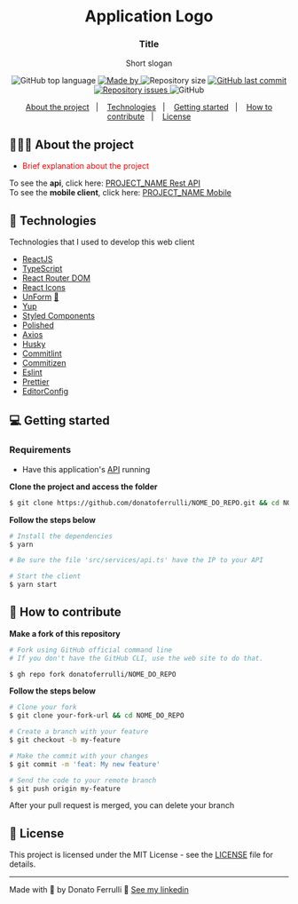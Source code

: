 <h1 align="center">
	<!-- <img alt="Logo" src=".github/logo.png" width="200px" /> -->
  Application Logo
</h1>

<h3 align="center">
  Title
</h3>

<p align="center">Short slogan</p>

<p align="center">
  <img alt="GitHub top language" src="https://img.shields.io/github/languages/top/donatoferrulli/readme-template">

  <a href="https://www.linkedin.com/in/donato-ferrulli-1324a796/">
    <img alt="Made by" src="https://img.shields.io/badge/made%20by-Donato%20Ferrulli-gree">
  </a>
  
  <img alt="Repository size" src="https://img.shields.io/github/repo-size/donatoferrulli/readme-template">
  
  <a href="https://github.com/donatoferrulli/readme-template/commits/master">
    <img alt="GitHub last commit" src="https://img.shields.io/github/last-commit/donatoferrulli/readme-template">
  </a>
  
  <a href="https://github.com/donatoferrulli/readme-template/issues">
    <img alt="Repository issues" src="https://img.shields.io/github/issues/donatoferrulli/readme-template">
  </a>
  
  <img alt="GitHub" src="https://img.shields.io/github/license/donatoferrulli/readme-template">
</p>

<p align="center">
  <a href="#-about-the-project">About the project</a>&nbsp;&nbsp;&nbsp;|&nbsp;&nbsp;&nbsp;
  <a href="#-technologies">Technologies</a>&nbsp;&nbsp;&nbsp;|&nbsp;&nbsp;&nbsp;
  <a href="#-getting-started">Getting started</a>&nbsp;&nbsp;&nbsp;|&nbsp;&nbsp;&nbsp;
  <a href="#-how-to-contribute">How to contribute</a>&nbsp;&nbsp;&nbsp;|&nbsp;&nbsp;&nbsp;
  <a href="#-license">License</a>
</p>

## 👨🏻‍💻 About the project

- <p style="color: red;">Brief explanation about the project</p>

To see the **api**, click here: [PROJECT_NAME Rest API](https://github/donatoferrulli/readme-template)</br>
To see the **mobile client**, click here: [PROJECT_NAME Mobile](https://github/donatoferrulli/readme-template)

## 🚀 Technologies

Technologies that I used to develop this web client

- [ReactJS](https://reactjs.org/)
- [TypeScript](https://www.typescriptlang.org/)
- [React Router DOM](https://reacttraining.com/react-router/)
- [React Icons](https://react-icons.netlify.com/#/)
- [UnForm](https://unform.dev/) [💜](https://rocketseat.com.br/)
- [Yup](https://github.com/jquense/yup)
- [Styled Components](https://styled-components.com/)
- [Polished](https://github.com/styled-components/polished)
- [Axios](https://github.com/axios/axios)
- [Husky](https://github.com/typicode/husky)
- [Commitlint](https://github.com/conventional-changelog/commitlint)
- [Commitizen](https://github.com/commitizen/cz-cli)
- [Eslint](https://eslint.org/)
- [Prettier](https://prettier.io/)
- [EditorConfig](https://editorconfig.org/)

## 💻 Getting started

### Requirements

- Have this application's [API](https://github.com/donatoferrulli/gobarber-api) running

**Clone the project and access the folder**

```bash
$ git clone https://github.com/donatoferrulli/NOME_DO_REPO.git && cd NOME_DO_REPO
```

**Follow the steps below**

```bash
# Install the dependencies
$ yarn

# Be sure the file 'src/services/api.ts' have the IP to your API

# Start the client
$ yarn start
```

## 🤔 How to contribute

**Make a fork of this repository**

```bash
# Fork using GitHub official command line
# If you don't have the GitHub CLI, use the web site to do that.

$ gh repo fork donatoferrulli/NOME_DO_REPO
```

**Follow the steps below**

```bash
# Clone your fork
$ git clone your-fork-url && cd NOME_DO_REPO

# Create a branch with your feature
$ git checkout -b my-feature

# Make the commit with your changes
$ git commit -m 'feat: My new feature'

# Send the code to your remote branch
$ git push origin my-feature
```

After your pull request is merged, you can delete your branch

## 📝 License

This project is licensed under the MIT License - see the [LICENSE](LICENSE) file for details.

---

Made with 💜 by Donato Ferrulli 👋 [See my linkedin](https://www.linkedin.com/in/donato-ferrulli-1324a796/)
